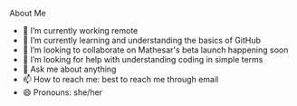 About Me






- 🔭 I’m currently working remote
- 🌱 I’m currently learning and understanding the basics of GitHub
- 👯 I’m looking to collaborate on Mathesar's beta launch happening soon 
- 🤔 I’m looking for help with understanding coding in simple terms
- 💬 Ask me about anything
- 📫 How to reach me: best to reach me through email
- 😄 Pronouns: she/her

  
